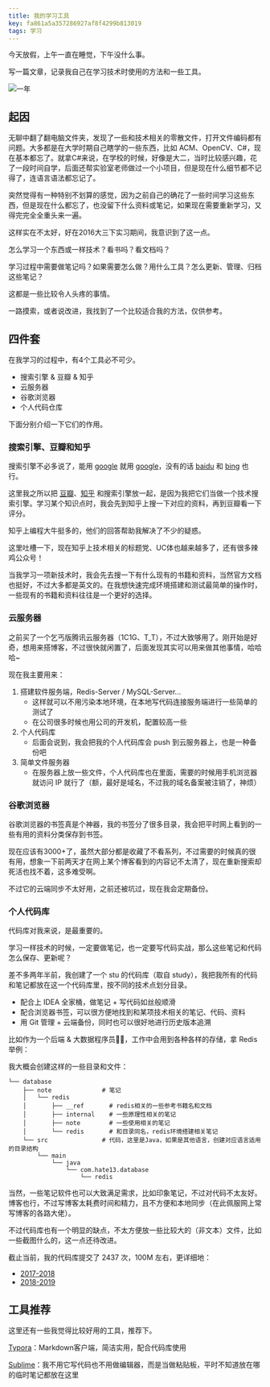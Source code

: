 ```yaml
---
title: 我的学习工具
key: fa861a5a357286927af8f4299b813019
tags: 学习
---
```


今天放假，上午一直在睡觉，下午没什么事。

写一篇文章，记录我自己在学习技术时使用的方法和一些工具。

![一年](http://118.24.108.205:8086/pic/blog/ugly_but_read.jpg)

<!--more-->

## 起因

无聊中翻了翻电脑文件夹，发现了一些和技术相关的零散文件，打开文件编码都有问题。大多都是在大学时期自己瞎学的一些东西，比如 ACM、OpenCV、C#，现在基本都忘了。就拿C#来说，在学校的时候，好像是大二，当时比较感兴趣，花了一段时间自学，后面还帮实验室老师做过一个小项目，但是现在什么细节都不记得了，连语言语法都忘记了。

突然觉得有一种特别不划算的感觉，因为之前自己的确花了一些时间学习这些东西，但是现在什么都忘了，也没留下什么资料或笔记，如果现在需要重新学习，又得完完全全重头来一遍。

这样实在不太好，好在2016大三下实习期间，我意识到了这一点。

怎么学习一个东西或一样技术？看书吗？看文档吗？

学习过程中需要做笔记吗？如果需要怎么做？用什么工具？怎么更新、管理、归档这些笔记？

这都是一些比较令人头疼的事情。

一路摸索，或者说改进，我找到了一个比较适合我的方法，仅供参考。

## 四件套

在我学习的过程中，有4个工具必不可少。

- 搜索引擎 & 豆瓣 & 知乎
- 云服务器
- 谷歌浏览器
- 个人代码仓库

下面分别介绍一下它们的作用。

### 搜索引擎、豆瓣和知乎

搜索引擎不必多说了，能用 [google](https://google.com) 就用 [google](https://google.com)，没有的话 [baidu](https://www.baidu.com/) 和 [bing](https://www.bing.com/) 也行。

这里我之所以把 [豆瓣](https://www.douban.com/)、[知乎](http://zhihu.com/) 和搜索引擎放一起，是因为我把它们当做一个技术搜索引擎。学习某个知识点时，我会先到知乎上搜一下对应的资料，再到豆瓣看一下评分。

知乎上编程大牛挺多的，他们的回答帮助我解决了不少的疑惑。

这里吐槽一下，现在知乎上技术相关的标题党、UC体也越来越多了，还有很多辣鸡公众号！

当我学习一项新技术时，我会先去搜一下有什么现有的书籍和资料，当然官方文档也挺好，不过大多都是英文的。在我想快速完成环境搭建和测试最简单的操作时，一些现有的书籍和资料往往是一个更好的选择。

### 云服务器

之前买了一个乞丐版腾讯云服务器（1C1G、T_T），不过大致够用了。刚开始是好奇，想用来搭博客，不过很快就闲置了，后面发现其实可以用来做其他事情，哈哈哈~

现在我主要用来：

1. 搭建软件服务端，Redis-Server / MySQL-Server...
   - 这样就可以不用污染本地环境，在本地写代码连接服务端进行一些简单的测试了
   - 在公司很多时候也用公司的开发机，配置较高一些
2. 个人代码库
   - 后面会说到，我会把我的个人代码库会 push 到云服务器上，也是一种备份吧
3. 简单文件服务器
   - 在服务器上放一些文件，个人代码库也在里面，需要的时候用手机浏览器就访问 IP 就行了（额，最好是域名，不过我的域名备案被注销了，神烦）

### 谷歌浏览器

谷歌浏览器的书签真是个神器，我的书签分了很多目录，我会把平时网上看到的一些有用的资料分类保存到书签。

现在应该有3000+了，虽然大部分都是收藏了不看系列，不过需要的时候真的很有用，想象一下前两天才在网上某个博客看到的内容记不太清了，现在重新搜索却死活也找不着，这多难受啊。

不过它的云端同步不太好用，之前还被坑过，现在我会定期备份。

### 个人代码库

代码库对我来说，是最重要的。

学习一样技术的时候，一定要做笔记，也一定要写代码实战，那么这些笔记和代码怎么保存、更新呢？

差不多两年半前，我创建了一个 stu 的代码库（取自 study），我把我所有的代码和笔记都放在这一个代码库里，按不同的技术点划分目录。

- 配合上 IDEA 全家桶，做笔记 + 写代码如丝般顺滑
- 配合浏览器书签，可以很方便地找到和某项技术相关的笔记、代码、资料
- 用 Git 管理 + 云端备份，同时也可以很好地进行历史版本追溯

比如作为一个后端 & 大数据程序员👩‍💻，工作中会用到各种各样的存储，拿 Redis 举例：

我大概会创建这样的一些目录和文件：

``` 
└── database
    ├── note              # 笔记
    │   └── redis
    │       ├── __ref       # redis相关的一些参考书籍名和文档
    │       ├── internal    # 一些原理性相关的笔记
    │       ├── note        # 一些使用相关的笔记
    │       └── redis       # 和目录同名，redis环境搭建相关笔记
    └── src               # 代码，这里是Java，如果是其他语言，创建对应语言适用的目录结构
        └── main
            └── java
                └── com.hate13.database
                    └── redis
```

当然，一些笔记软件也可以大致满足需求，比如印象笔记，不过对代码不太友好。博客也行，不过写博客太耗费时间和精力，且不方便和本地同步（在此佩服网上常写博客的各路大佬）。

不过代码库也有一个明显的缺点，不太方便放一些比较大的（非文本）文件，比如一些截图什么的，这一点还待改进。

截止当前，我的代码库提交了 2437 次，100M 左右，更详细地：

- [2017-2018](https://hate13.com/2018/05/28/我这一年17_18.html)
- [2018-2019](https://hate13.com/2019/05/25/我这一年18_19.html)

## 工具推荐

这里还有一些我觉得比较好用的工具，推荐下。

[Typora](https://typora.io/)：Markdown客户端，简洁实用，配合代码库使用

[Sublime](https://www.sublimetext.com/)：我不用它写代码也不用做编辑器，而是当做粘贴板，平时不知道放在哪的临时笔记都放在这里